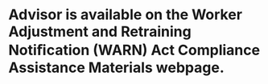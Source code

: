 # Advisor is available on the Worker Adjustment and Retraining Notiﬁcation (WARN) Act Compliance Assistance Materials webpage.